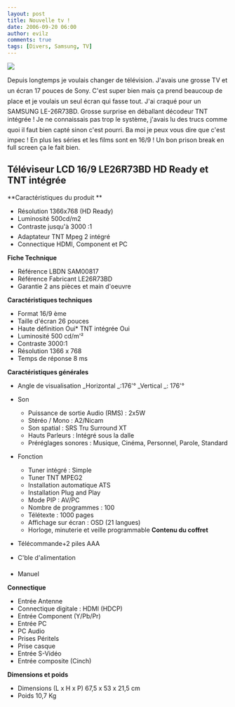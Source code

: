 ```yaml
---
layout: post
title: Nouvelle tv !
date: 2006-09-20 06:00
author: evilz
comments: true
tags: [Divers, Samsung, TV]
---
```

[![](/images/blog/nouvelle_tv.png)](/images/blog/nouvelle_tv.png)

Depuis longtemps je voulais changer de télévision. J'avais une grosse TV et un écran 17 pouces de Sony.
C'est super bien mais ça prend beaucoup de place et je voulais un seul écran qui fasse tout. J'ai craqué pour un SAMSUNG LE-26R73BD.
Grosse surprise en déballant décodeur TNT intégrée ! Je ne connaissais pas trop le système, j'avais lu des trucs comme quoi il faut bien capté sinon c'est pourri.
Ba moi je peux vous dire que c'est impec ! En plus les séries et les films sont en 16/9 ! Un bon prison break en full screen ça le fait bien.

## Téléviseur LCD 16/9 LE26R73BD HD Ready et TNT intégrée

**Caractéristiques du produit **

*   Résolution 1366x768 (HD Ready)
*   Luminosité 500cd/m2
*   Contraste jusqu'à 3000 :1
*   Adaptateur TNT Mpeg 2 intégré
*   Connectique HDMI, Component et PC

**Fiche Technique**

*   Référence LBDN  SAM00817
*   Référence Fabricant  LE26R73BD
*   Garantie  2 ans pièces et main d'oeuvre

**Caractéristiques techniques**

*   Format 16/9 ème
*   Taille d'écran 26 pouces
*   Haute définition Oui*   TNT intégrée Oui
*   Luminosité 500 cd/m'²
*   Contraste 3000:1
*   Résolution 1366 x 768
*   Temps de réponse 8 ms

**Caractéristiques générales**

*   Angle de visualisation _Horizontal _:176'° _Vertical _: 176'°
*   Son

    *   Puissance de sortie Audio (RMS) : 2x5W
    *   Stéréo / Mono : A2/Nicam
    *   Son spatial : SRS Tru Surround XT
    *   Hauts Parleurs : Intégré sous la dalle
    *   Préréglages sonores : Musique, Cinéma, Personnel, Parole, Standard
*   Fonction

    *   Tuner intégré : Simple
    *   Tuner TNT MPEG2
    *   Installation automatique ATS
    *   Installation Plug and Play
    *   Mode PIP : AV/PC
    *   Nombre de programmes : 100
    *   Télétexte : 1000 pages
    *   Affichage sur écran : OSD (21 langues)
    *   Horloge, minuterie et veille programmable
**Contenu du coffret**

*   Télécommande+2 piles AAA
*   C'ble d'alimentation
*   Manuel

**Connectique**

*   Entrée Antenne
*   Connectique digitale : HDMI (HDCP)
*   Entrée Component (Y/Pb/Pr)
*   Entrée PC
*   PC Audio
*   Prises Péritels
*   Prise casque
*   Entrée S-Vidéo
*   Entrée composite (Cinch)

**Dimensions et poids**

*   Dimensions (L x H x P) 67,5 x 53 x 21,5 cm
*   Poids 10,7 Kg
